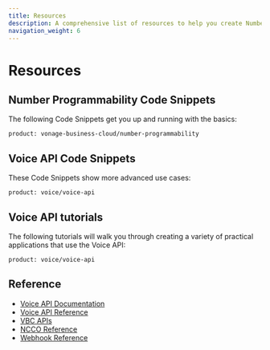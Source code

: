 ```yaml
---
title: Resources
description: A comprehensive list of resources to help you create Number Programmability service applications
navigation_weight: 6
---
```


# Resources

## Number Programmability Code Snippets

The following Code Snippets get you up and running with the basics:

```code_snippet_list
product: vonage-business-cloud/number-programmability
```

## Voice API Code Snippets

These Code Snippets show more advanced use cases:

```code_snippet_list
product: voice/voice-api
```

## Voice API tutorials

The following tutorials will walk you through creating a variety of practical applications that use the Voice API:

```tutorials
product: voice/voice-api
```

## Reference

* [Voice API Documentation](/voice)
* [Voice API Reference](/api/voice)
* [VBC APIs](/vonage-business-cloud/vbc-apis/overview)
* [NCCO Reference](/voice/voice-api/ncco-reference)
* [Webhook Reference](/voice/voice-api/webhook-reference)
